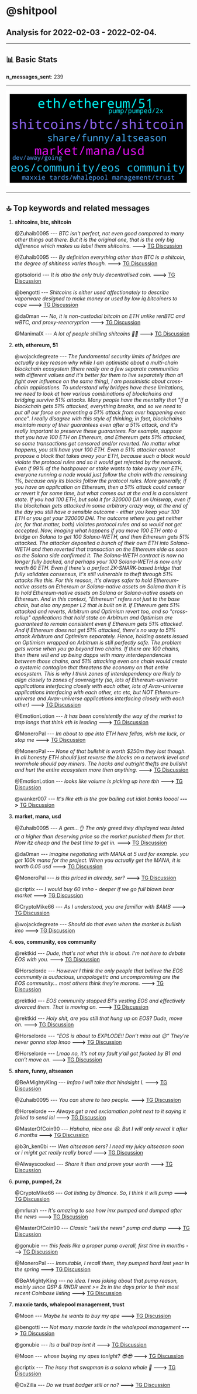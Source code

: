 # **@shitpool**
 ## Analysis for **2022-02-03** - **2022-02-04**.

---

## 📊 **Basic Stats**

**n_messages_sent**: 239

---
![wordcloud](shitpool_1Days_wordcloud.png)

---


## 🔝 **Top keywords and related messages**

1. **shitcoins, btc, shitcoin**

    @Zuhaib0095 --- *BTC isn't perfect, not even good compared to many other things out there. But it is the original one, that is the only big difference which makes us label them shitcoins.* **--->** [TG Discussion](https://t.me/shitpool/723115)

    @Zuhaib0095 --- *By definition everything other than BTC is a shitcoin, the degree of shitiness varies though.* **--->** [TG Discussion](https://t.me/shitpool/723108)

    @ptsolorid --- *It is also the only truly decentralised coin.* **--->** [TG Discussion](https://t.me/shitpool/723151)

    @bengotti --- *Shitcoins is either used affectionately to describe vaporware designed to make money or used by low iq bitcoiners to cope* **--->** [TG Discussion](https://t.me/shitpool/723121)

    @da0man --- *No, it is non-custodial bitcoin on ETH unlike renBTC and wBTC, and proxy-reencryption* **--->** [TG Discussion](https://t.me/shitpool/723027)

    @ManimalX --- *A lot of people shilling shitcoins 🤣🤣* **--->** [TG Discussion](https://t.me/shitpool/723131)

2. **eth, ethereum, 51**

    @wojackdegreate --- *The fundamental security limits of bridges are actually a key reason why while I am optimistic about a multi-chain blockchain ecosystem (there really are a few separate communities with different values and it's better for them to live separately than all fight over influence on the same thing), I am pessimistic about cross-chain applications.  To understand why bridges have these limitations, we need to look at how various combinations of blockchains and bridging survive 51% attacks. Many people have the mentality that "if a blockchain gets 51% attacked, everything breaks, and so we need to put all our force on preventing a 51% attack from ever happening even once". I really disagree with this style of thinking; in fact, blockchains maintain many of their guarantees even after a 51% attack, and it's really important to preserve these guarantees.  For example, suppose that you have 100 ETH on Ethereum, and Ethereum gets 51% attacked, so some transactions get censored and/or reverted. No matter what happens, you still have your 100 ETH. Even a 51% attacker cannot propose a block that takes away your ETH, because such a block would violate the protocol rules and so it would get rejected by the network. Even if 99% of the hashpower or stake wants to take away your ETH, everyone running a node would just follow the chain with the remaining 1%, because only its blocks follow the protocol rules. More generally, if you have an application on Ethereum, then a 51% attack could censor or revert it for some time, but what comes out at the end is a consistent state. If you had 100 ETH, but sold it for 320000 DAI on Uniswap, even if the blockchain gets attacked in some arbitrary crazy way, at the end of the day you still have a sensible outcome - either you keep your 100 ETH or you get your 320000 DAI. The outcome where you get neither (or, for that matter, both) violates protocol rules and so would not get accepted.  Now, imaging what happens if you move 100 ETH onto a bridge on Solana to get 100 Solana-WETH, and then Ethereum gets 51% attacked. The attacker deposited a bunch of their own ETH into Solana-WETH and then reverted that transaction on the Ethereum side as soon as the Solana side confirmed it. The Solana-WETH contract is now no longer fully backed, and perhaps your 100 Solana-WETH is now only worth 60 ETH. Even if there's a perfect ZK-SNARK-based bridge that fully validates consensus, it's still vulnerable to theft through 51% attacks like this.  For this reason, it's always safer to hold Ethereum-native assets on Ethereum or Solana-native assets on Solana than it is to hold Ethereum-native assets on Solana or Solana-native assets on Ethereum. And in this context, "Ethereum" refers not just to the base chain, but also any proper L2 that is built on it. If Ethereum gets 51% attacked and reverts, Arbitrum and Optimism revert too, and so "cross-rollup" applications that hold state on Arbitrum and Optimism are guaranteed to remain consistent even if Ethereum gets 51% attacked. And if Ethereum does not get 51% attacked, there's no way to 51% attack Arbitrum and Optimism separately. Hence, holding assets issued on Optimism wrapped on Arbitrum is still perfectly safe.  The problem gets worse when you go beyond two chains. If there are 100 chains, then there will end up being dapps with many interdependencies between those chains, and 51% attacking even one chain would create a systemic contagion that threatens the economy on that entire ecosystem. This is why I think zones of interdependency are likely to align closely to zones of sovereignty (so, lots of Ethereum-universe applications interfacing closely with each other, lots of Avax-universe applications interfacing with each other, etc etc, but NOT Ethereum-universe and Avax-universe applications interfacing closely with each other)* **--->** [TG Discussion](https://t.me/shitpool/722738)

    @EmotionLotion --- *It has been consistently the way  of the market to trap longs that think eth is leading* **--->** [TG Discussion](https://t.me/shitpool/723172)

    @MoneroPal --- *Im about to ape into ETH here fellas, wish me luck, or stop me* **--->** [TG Discussion](https://t.me/shitpool/723157)

    @MoneroPal --- *None of that bullshit is worth $250m they lost though. In all honesty ETH should just reverse the blocks on a network level and wormhole should pay miners. The hacks and outright thefts are bullshit and hurt the entire ecosystem more then anything.* **--->** [TG Discussion](https://t.me/shitpool/722868)

    @EmotionLotion --- *looks like volume is picking up here tbh* **--->** [TG Discussion](https://t.me/shitpool/723190)

    @wanker007 --- *It's like eth is the gov bailing out idiot banks looool* **--->** [TG Discussion](https://t.me/shitpool/722875)

3. **market, mana, usd**

    @Zuhaib0095 --- *A gem...👌  The only greed they displayed was listed at a higher than deserving price so the market punished them for that.  Now itz cheap and the best time to get in.* **--->** [TG Discussion](https://t.me/shitpool/723080)

    @da0man --- *imagine negotiating with MANA at 5 usd for example. you get 100k mana for the project. When you actually get the MANA, it is worth 0.05 usd* **--->** [TG Discussion](https://t.me/shitpool/722919)

    @MoneroPal --- *is this priced in already, ser?* **--->** [TG Discussion](https://t.me/shitpool/722693)

    @criptix --- *I would buy 60 imho - deeper if we go full blown bear market* **--->** [TG Discussion](https://t.me/shitpool/722637)

    @CryptoMike66 --- *As I understood, you are familiar with $AMB* **--->** [TG Discussion](https://t.me/shitpool/722681)

    @wojackdegreate --- *Should do that even when the market is bullish imo* **--->** [TG Discussion](https://t.me/shitpool/722852)

4. **eos, community, eos community**

    @rektkid --- *Dude, that's not what this is about. I'm not here to debate EOS with you.* **--->** [TG Discussion](https://t.me/shitpool/722959)

    @Horselorde --- *However I think the only people that believe the EOS community is audacious, unapologetic and uncompromising are the EOS community… most others think they’re morons.* **--->** [TG Discussion](https://t.me/shitpool/722932)

    @rektkid --- *EOS community stopped B1's vesting EOS and effectively divorced them. That is moving on.* **--->** [TG Discussion](https://t.me/shitpool/722943)

    @rektkid --- *Holy shit, are you still that hung up on EOS? Dude, move on.* **--->** [TG Discussion](https://t.me/shitpool/722939)

    @Horselorde --- *“EOS is about to EXPLODE!! Don’t miss out 😉”  They’re never gonna stop lmao* **--->** [TG Discussion](https://t.me/shitpool/722921)

    @Horselorde --- *Lmao no, it’s not my fault y’all got fucked by B1 and can’t move on.* **--->** [TG Discussion](https://t.me/shitpool/722941)

5. **share, funny, altseason**

    @BeAMightyKing --- *lmfao I will take that hindsight L* **--->** [TG Discussion](https://t.me/shitpool/723189)

    @Zuhaib0095 --- *You can share to two people.* **--->** [TG Discussion](https://t.me/shitpool/723088)

    @Horselorde --- *Always get a red exclamation point next to it saying it failed to send lol* **--->** [TG Discussion](https://t.me/shitpool/723016)

    @MasterOfCoin90 --- *Hahaha, nice one 😆. But I will only reveal it after 6 months* **--->** [TG Discussion](https://t.me/shitpool/723097)

    @b3n_ken0bi --- *Wen altseason sers? I need my juicy altseason soon or i might get really really bored* **--->** [TG Discussion](https://t.me/shitpool/722659)

    @Alwayscooked --- *Share it then and prove your worth* **--->** [TG Discussion](https://t.me/shitpool/723082)

6. **pump, pumped, 2x**

    @CryptoMike66 --- *Got listing by Binance. So, I think it will pump* **--->** [TG Discussion](https://t.me/shitpool/722688)

    @mrlurah --- *It's amazing to see how imx pumped and dumped after the news* **--->** [TG Discussion](https://t.me/shitpool/723144)

    @MasterOfCoin90 --- *Classic "sell the news" pump and dump* **--->** [TG Discussion](https://t.me/shitpool/723145)

    @gonubie --- *this feels like a proper pump overall, first time in months* **--->** [TG Discussion](https://t.me/shitpool/722978)

    @MoneroPal --- *Immutable, I recall them, they pumped hard last year in the spring* **--->** [TG Discussion](https://t.me/shitpool/722882)

    @BeAMightyKing --- *no idea. I was joking about that pump reason, mainly since QSP & RNDR went >= 2x in the days prior to their most recent Coinbase listing* **--->** [TG Discussion](https://t.me/shitpool/722695)

7. **maxxie tards, whalepool management, trust**

    @Moon --- *Maybe he wants to buy my ape* **--->** [TG Discussion](https://t.me/shitpool/723156)

    @bengotti --- *Not many maxxie tards in the whalepool management* **--->** [TG Discussion](https://t.me/shitpool/723126)

    @gonubie --- *its a bull trap isnt it* **--->** [TG Discussion](https://t.me/shitpool/722980)

    @Moon --- *whose buying my apes tonight? 😎😎* **--->** [TG Discussion](https://t.me/shitpool/722976)

    @criptix --- *The irony that swapman is a solana whale 🥲* **--->** [TG Discussion](https://t.me/shitpool/722795)

    @OxZilla --- *Do we trust badger still or no?* **--->** [TG Discussion](https://t.me/shitpool/722844)

